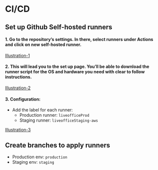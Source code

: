 # CI/CD
## Set up Github Self-hosted runners
#### 1. Go to the repository’s settings. In there, select runners under Actions and click on new self-hosted runner.

[Illustration-1](../../assets/images/self-hosted-1.png)

#### 2. This will lead you to the set up page. You’ll be able to download the runner script for the OS and hardware you need with clear to follow instructions.

[Illustration-2](../../assets/images/self-hosted-2.png)


#### 3. Configuration:
- Add the label for each runner:
    - Production runner: `liveofficeProd`
    - Staging runner: `liveofficeStaging-aws`

[Illustration-3](../../assets/images/self-hosted-3.png)

## Create branches to apply runners
- Production env: `production`
- Staging env: `staging`
